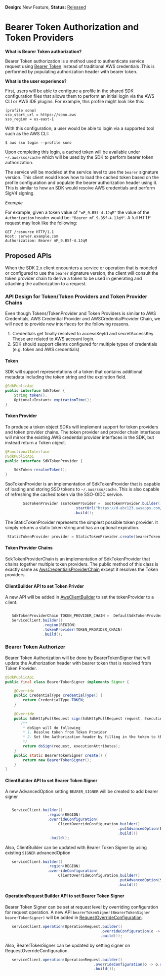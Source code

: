 **Design:** New Feature, **Status:** [Released](../../../README.md)

# Bearer Token Authorization and Token Providers

**What is Bearer Token authorization?**

Bearer Token authorization is a method used to authenticate service request using 
[Bearer Token](https://oauth.net/2/bearer-tokens/) instead of traditional AWS credentials .This is performed by 
populating authorization header with bearer token.

**What is the user experience?**

First, users will be able to configure a profile in the shared SDK configuration files that allows them to 
perform an initial login via the AWS CLI or AWS IDE plugins. For example, this profile might look like this:

 ```
 [profile sono]
 sso_start_url = https://sono.aws
 sso_region = us-east-1
 ```

With this configuration, a user would be able to login via a supported tool such as the AWS CLI:

 ```
 $ aws sso login --profile sono
 ```

Upon completing this login, a cached token will be available under
`~/.aws/sso/cache` which will be used by the SDK to perform bearer token
authorization. 

The service will be modeled at the service level to use the `bearer`
signature version. This client would know how to load the cached token based on the
profile configuration and populate the bearer authorization header using it.
This is similar to how an SDK would resolve AWS credentials and perform SigV4
signing.

*Example*

For example, given a token value of `"mF_9.B5f-4.1JqM"` the value of the
`Authorization` header would be: `"Bearer mF_9.B5f-4.1JqM"`. A full HTTP
request may look like the following:

 ```
 GET /resource HTTP/1.1
 Host: server.example.com
 Authorization: Bearer mF_9.B5f-4.1JqM
 ```

## Proposed APIs

When the SDK 2.x client encounters a service or operation that is modeled or configured to use the 
`bearer` signature version, the client will consult the token provider chain to 
derive a token to be used in generating and attaching the authorization to a request.

### API Design for Token/Token Providers and Token Provider Chains

Even though Tokens/TokenProvider and Token Providers is similar to AWS Credentials, 
AWS Credential Provider and AWSCredentialProvider Chain, we will need to provide new interfaces for the following reasons.
 1. Credentials get finally resolved to accessKeyId and secretAccessKey. These are related to AWS account login.
 2. SDK should support clients configured for multiple types of credentials (e.g. token and AWS credentials)

#### Token 

SDK will support representations of a token that contains additional metadata including the token string and
the expiration field.
```java
@SdkPublicApi
public interface SdkToken {
    String token();
    Optional<Instant> expirationTime();
}

```

#### Token Provider

To produce a token object SDKs will implement support for token providers and token provider chains.
The token provider and provider chain interfaces will mirror the existing AWS credential provider
interfaces in the SDK, but instead return a Token object.

```java
@FunctionalInterface
@SdkPublicApi
public interface SdkTokenProvider {

    SdkToken resolveToken();
}
```
SsoTokenProvider is an implementation of SdkTokenProvider that is capable of loading and  storing SSO tokens to 
`~/.aws/sso/cache`. This is also capable of refreshing the cached token via the SSO-OIDC service.


```java
        SsoTokenProvider ssoTokenProvider =  SsoTokenProvider.builder()
                               .startUrl("https://d-abc123.awsapps.com/start")
                               .build();
```

The StaticTokenProvider represents the simplest possible token provider. 
It simply returns a static token string and has an optional expiration.

```java
 StaticTokenProvider provider = StaticTokenProvider.create(bearerToken);
```

#### Token Provider Chains

SdkTokenProviderChain is an implementation of SdkTokenProvider that chains together multiple token providers.
The public method of this class is exactly same as [AwsCredentialsProviderChain](https://github.com/aws/aws-sdk-java-v2/blob/master/core/auth/src/main/java/software/amazon/awssdk/auth/credentials/AwsCredentialsProviderChain.java)
except it resolves the Token providers.

#### ClientBuilder API to set Token Privder

A new API will be added in [AwsClientBuilder](https://github.com/aws/aws-sdk-java-v2/blob/master/core/aws-core/src/main/java/software/amazon/awssdk/awscore/client/builder/AwsClientBuilder.java)
to set the tokenProvider to a client.

```java

   SdkTokenProviderChain TOKEN_PROVIDER_CHAIN =  DefaultSdkTokenProvderChain.create(); 
   ServiceClient.builder()
                 .region(REGION)
                 .tokenProvider(TOKEN_PROVIDER_CHAIN)
                 .build();
```


### Bearer Token Authorizer

Bearer Token Authorization will be done by BearerTokenSigner that will update the Authorization header with bearer 
token that is resolved from Token Provider.

```java
@SdkPublicApi
public final class BearerTokenSigner implements Signer {

    @Override
    public CredentialType credentialType() {
        return CredentialType.TOKEN;
    }
    
    @Override
    public SdkHttpFullRequest sign(SdkHttpFullRequest request, ExecutionAttributes executionAttributes) {
       /**
        * doSign will do following
        * 1. Resolve token from Token Provider
        * 2. Set the Authorization header by filling in the token to the following format string: "Bearer {token}".
        */
        return doSign(request, executionAttributes);
    }
    public static BearerTokenSigner create() {
        return new BearerTokenSigner();
    }
}

```
#### ClientBuilder API to set Bearer Token Signer

A new AdvancedOption setting `BEARER_SIGNER` will be created to add bearer signer

```java

   ServiceClient.builder()
                   .region(REGION)
                   .overrideConfiguration(
                        ClientOverrideConfiguration.builder()
                                                   .putAdvancedOption(BEARER_SIGNER, DefaultBearerTokenSigner.create())
                                                   .build())
                    .build();
```

Also, ClientBuilder can be updated with Bearer Token Signer by using existing `SIGNER` advancedOption
```java
   serviceClient.builder()
                   .region(REGION)
                   .overrideConfiguration(
                        ClientOverrideConfiguration.builder()
                                                   .putAdvancedOption(SIGNER, DefaultBearerTokenSigner.create())
                                                   .build())
```
#### OperationRequest Builder API to set Bearer Token Signer
Bearer Token Signer can be set at request level by overriding configuration for request operation.
A new API `bearerTokenSigner(BearerTokenSigner bearerTokenSigner)` will be added in 
[RequestOverrideConfiguration](https://github.com/aws/aws-sdk-java-v2/blob/master/core/aws-core/src/main/java/software/amazon/awssdk/awscore/AwsRequestOverrideConfiguration.java).

```java
   serviceClient.operation(OperationRequest.builder()
                                           .overrideConfiguration(o -> o.bearerTokenSigner(DefaultBearerTokenSigner.create()))
                                           .build());
```

Also, BearerTokenSigner can be updated by setting signer on RequestOverrideConfiguration.

```java
   serviceClient.operation(OperationRequest.builder()
                                        .overrideConfiguration(o -> o.signer(DefaultBearerTokenSigner.create()))
                                        .build());
```
